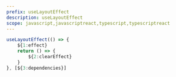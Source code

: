 ```yaml
---
prefix: useLayoutEffect
description: useLayoutEffect
scope: javascript,javascriptreact,typescript,typescriptreact
---
```


```javascript
useLayoutEffect(() => {
	${1:effect}
	return () => {
		${2:clearEffect}
	}
}, [${3:dependencies}]
```
